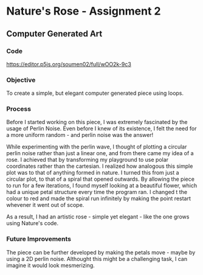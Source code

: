 # Nature's Rose - Assignment 2
## Computer Generated Art

### Code
https://editor.p5js.org/soumen02/full/wOO2k-9c3

### Objective 

To create a simple, but elegant computer generated piece using loops.

### Process 

Before I started working on this piece, I was extremely fascinated by the usage of Perlin Noise. Even before I knew of its existence, I felt the need for a more uniform random - and perlin noise was the answer! 

While experimenting with the perlin wave, I thought of plotting a circular perlin noise rather than just a linear one, and from there came my idea of a rose. I achieved that by transforming my playground to use polar coordinates rather than the cartesian. I realized how analogous this simple plot was to that of anything formed in nature. I turned this from just a circular plot, to that of a spiral that opened outwards. By allowing the piece to run for a few iterations, I found myself looking at a beautiful flower, which had a unique petal structure every time the program ran. I changed t the colour to red and made the spiral run infinitely by making the point restart whevener it went out of scope. 

As a result, I had an artistic rose - simple yet elegant - like the one grows using Nature's code. 

### Future Improvements

The piece can be further developed by making the petals move - maybe by using a 2D perlin noise. Althought this might be a challenging task, I can imagine it would look mesmerizing. 

